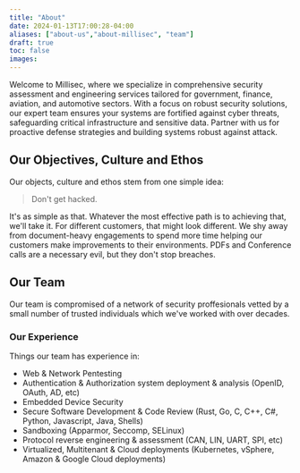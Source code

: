 ```yaml
---
title: "About"
date: 2024-01-13T17:00:28-04:00
aliases: ["about-us","about-millisec", "team"]
draft: true
toc: false
images:
---
```

Welcome to Millisec, where we specialize in comprehensive security assessment and engineering services tailored for government, finance, aviation, and automotive sectors. With a focus on robust security solutions, our expert team ensures your systems are fortified against cyber threats, safeguarding critical infrastructure and sensitive data. Partner with us for proactive defense strategies and building systems robust against attack.

## Our Objectives, Culture and Ethos
Our objects, culture and ethos stem from one simple idea:
 > Don't get hacked.

It's as simple as that. Whatever the most effective path is to achieving that, we'll take it. For different customers, that might look different. We shy away from document-heavy engagements to spend more time helping our customers make improvements to their environments. PDFs and Conference calls are a necessary evil, but they don't stop breaches.

## Our Team
Our team is compromised of a network of security proffesionals vetted by a small number of trusted individuals which we've worked with over decades.

### Our Experience
Things our team has experience in:
 - Web & Network Pentesting
 - Authentication & Authorization system deployment & analysis (OpenID, OAuth, AD, etc)
 - Embedded Device Security
 - Secure Software Development & Code Review (Rust, Go, C, C++, C#, Python, Javascript, Java, Shells)
 - Sandboxing (Apparmor, Seccomp, SELinux)
 - Protocol reverse engineering & assessment (CAN, LIN, UART, SPI, etc)
 - Virtualized, Multitenant & Cloud deployments (Kubernetes, vSphere, Amazon & Google Cloud deployments)
